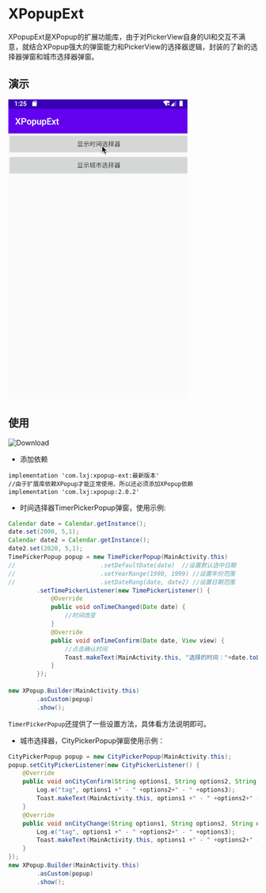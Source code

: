 # XPopupExt
XPopupExt是XPopup的扩展功能库，由于对PickerView自身的UI和交互不满意，就结合XPopup强大的弹窗能力和PickerView的选择器逻辑，封装的了新的选择器弹窗和城市选择器弹窗。

## 演示
![](gif/preview.gif)

## 使用
![Download](https://api.bintray.com/packages/li-xiaojun/jrepo/xpopup-ext/images/download.svg)
- 添加依赖
```
implementation 'com.lxj:xpopup-ext:最新版本'
//由于扩展库依赖XPopup才能正常使用，所以还必须添加XPopup依赖
implementation 'com.lxj:xpopup:2.0.2'
```

- 时间选择器TimerPickerPopup弹窗，使用示例:
```java
Calendar date = Calendar.getInstance();
date.set(2000, 5,1);
Calendar date2 = Calendar.getInstance();
date2.set(2020, 5,1);
TimePickerPopup popup = new TimePickerPopup(MainActivity.this)
//                        .setDefaultDate(date)  //设置默认选中日期
//                        .setYearRange(1990, 1999) //设置年份范围
//                        .setDateRang(date, date2) //设置日期范围
        .setTimePickerListener(new TimePickerListener() {
            @Override
            public void onTimeChanged(Date date) {
                //时间改变
            }
            @Override
            public void onTimeConfirm(Date date, View view) {
                //点击确认时间
                Toast.makeText(MainActivity.this, "选择的时间："+date.toLocaleString(), Toast.LENGTH_SHORT).show();
            }
        });

new XPopup.Builder(MainActivity.this)
        .asCustom(popup)
        .show();
```
`TimerPickerPopup`还提供了一些设置方法，具体看方法说明即可。

- 城市选择器，CityPickerPopup弹窗使用示例：
```java
CityPickerPopup popup = new CityPickerPopup(MainActivity.this);
popup.setCityPickerListener(new CityPickerListener() {
    @Override
    public void onCityConfirm(String options1, String options2, String options3, View v) {
        Log.e("tag", options1 +" - " +options2+" - " +options3);
        Toast.makeText(MainActivity.this, options1 +" - " +options2+" - " +options3, Toast.LENGTH_SHORT).show();
    }
    @Override
    public void onCityChange(String options1, String options2, String options3) {
        Log.e("tag", options1 +" - " +options2+" - " +options3);
        Toast.makeText(MainActivity.this, options1 +" - " +options2+" - " +options3, Toast.LENGTH_SHORT).show();
    }
});
new XPopup.Builder(MainActivity.this)
        .asCustom(popup)
        .show();
```
